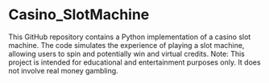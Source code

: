 # Casino_SlotMachine
This GitHub repository contains a Python implementation of a casino slot machine. The code simulates the experience of playing a slot machine, allowing users to spin and potentially  win and virtual credits. Note: This project is intended for educational and entertainment purposes only. It does not involve real money gambling.
